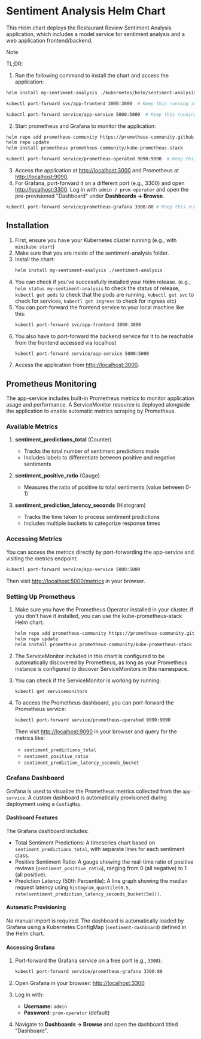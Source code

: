 # Sentiment Analysis Helm Chart

This Helm chart deploys the Restaurant Review Sentiment Analysis application, which includes a model service for sentiment analysis and a web application frontend/backend.

> [!NOTE]
> TL;DR:
>
> 1. Run the following command to install the chart and access the application:
>
> ```bash
> helm install my-sentiment-analysis ./kubernetes/helm/sentiment-analysis
> ```
>
> ```bash
> kubectl port-forward svc/app-frontend 3000:3000  # Keep this running in a separate terminal
> ```
>
> ```bash
> kubectl port-forward service/app-service 5000:5000  # Keep this running in another terminal
> ```
>
> 2. Start prometheus and Grafana to monitor the application:
>
> ```bash
> helm repo add prometheus-community https://prometheus-community.github.io/helm-charts
> helm repo update
> helm install prometheus prometheus-community/kube-prometheus-stack
> ```
>
> ```bash
> kubectl port-forward service/prometheus-operated 9090:9090  # Keep this running in a separate terminal
> ```
>
> 3. Access the application at [http://localhost:3000](http://localhost:3000) and Prometheus at [http://localhost:9090](http://localhost:9090).
> 4. For Grafana, port-forward it on a different port (e.g., 3300) and open [http://localhost:3300](http://localhost:3300). Log in with `admin / prom-operator` and open the pre-provisioned "Dashboard" under **Dashboards -> Browse**. 
> ```bash
> kubectl port-forward service/prometheus-grafana 3300:80 # Keep this running in a separate terminal
> ```

## Installation

1. First, ensure you have your Kubernetes cluster running (e.g., with `minikube start`)
2. Make sure that you are inside of the sentiment-analysis folder.
3. Install the chart:
   ```bash
   helm install my-sentiment-analysis ./sentiment-analysis
   ```
4. You can check if you've successfully installed your Helm release. (e.g., `helm status my-sentiment-analysis` to check the status of release, `kubectl get pods` to check that the pods are running, `kubectl get svc` to check for services, `kubectl get ingress` to check for ingress etc)
5. You can port-forward the frontend service to your local machine like this:
   ```bash
   kubectl port-forward svc/app-frontend 3000:3000
   ```
6. You also have to port-forward the backend service for it to be reachable from the frontend accessed via localhost
   ```bash
   kubectl port-forward service/app-service 5000:5000
   ```
7. Access the application from [http://localhost:3000](http://localhost:3000).

## Prometheus Monitoring

The app-service includes built-in Prometheus metrics to monitor application usage and performance. A ServiceMonitor resource is deployed alongside the application to enable automatic metrics scraping by Prometheus.

### Available Metrics

1. **sentiment_predictions_total** (Counter)
   - Tracks the total number of sentiment predictions made
   - Includes labels to differentiate between positive and negative sentiments
   
2. **sentiment_positive_ratio** (Gauge)
   - Measures the ratio of positive to total sentiments (value between 0-1)
   
3. **sentiment_prediction_latency_seconds** (Histogram)
   - Tracks the time taken to process sentiment predictions
   - Includes multiple buckets to categorize response times
   
### Accessing Metrics

You can access the metrics directly by port-forwarding the app-service and visiting the metrics endpoint:

```bash
kubectl port-forward service/app-service 5000:5000
```

Then visit [http://localhost:5000/metrics](http://localhost:5000/metrics) in your browser.

### Setting Up Prometheus

1. Make sure you have the Prometheus Operator installed in your cluster. If you don't have it installed, you can use the kube-prometheus-stack Helm chart:

   ```bash
   helm repo add prometheus-community https://prometheus-community.github.io/helm-charts
   helm repo update
   helm install prometheus prometheus-community/kube-prometheus-stack
   ```

2. The ServiceMonitor included in this chart is configured to be automatically discovered by Prometheus, as long as your Prometheus instance is configured to discover ServiceMonitors in this namespace.

3. You can check if the ServiceMonitor is working by running:

   ```bash
   kubectl get servicemonitors
   ```

4. To access the Prometheus dashboard, you can port-forward the Prometheus service:

   ```bash
   kubectl port-forward service/prometheus-operated 9090:9090
   ```

   Then visit [http://localhost:9090](http://localhost:9090) in your browser and query for the metrics like:
   - `sentiment_predictions_total`
   - `sentiment_positive_ratio`
   - `sentiment_prediction_latency_seconds_bucket`


### Grafana Dashboard
Grafana is used to visualize the Prometheus metrics collected from the `app-service`. A custom dashboard is automatically provisioned during deployment using a `ConfigMap`.

#### Dashboard Features
The Grafana dashboard includes:

* Total Sentiment Predictions: A timeseries chart based on `sentiment_predictions_total`, with separate lines for each sentiment class. 
* Positive Sentiment Ratio: A gauge showing the real-time ratio of positive reviews (`sentiment_positive_ratio`), ranging from 0 (all negative) to 1 (all positive). 
* Prediction Latency (50th Percentile): A line graph showing the median request latency using
  `histogram_quantile(0.5, rate(sentiment_prediction_latency_seconds_bucket[5m]))`. 

#### Automatic Provisioning
No manual import is required. The dashboard is automatically loaded by Grafana using a Kubernetes ConfigMap (`sentiment-dashboard`) defined in the Helm chart. 

#### Accessing Grafana

1. Port-forward the Grafana service on a free port (e.g., `3300`):

   ```bash
   kubectl port-forward service/prometheus-grafana 3300:80
   ```

2. Open Grafana in your browser: [http://localhost:3300](http://localhost:3300)

3. Log in with: 
   * **Username:** `admin` 
   * **Password:** `prom-operator` (default) 

4. Navigate to **Dashboards -> Browse** and open the dashboard titled "Dashboard". 
